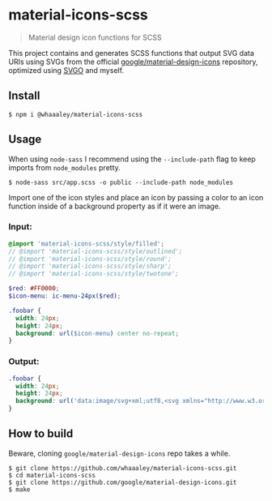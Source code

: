 
# material-icons-scss

> Material design icon functions for SCSS

This project contains and generates SCSS functions that output SVG data URIs using SVGs from the official [google/material-design-icons](https://github.com/google/material-design-icons) repository, optimized using [SVGO](https://github.com/svg/svgo) and myself.

## Install

```
$ npm i @whaaaley/material-icons-scss
```

## Usage

When using `node-sass` I recommend using the `--include-path` flag to keep imports from `node_modules` pretty.

```
$ node-sass src/app.scss -o public --include-path node_modules
```

Import one of the icon styles and place an icon by passing a color to an icon function inside of a background property as if it were an image.

### Input:

```scss
@import 'material-icons-scss/style/filled';
// @import 'material-icons-scss/style/outlined';
// @import 'material-icons-scss/style/round';
// @import 'material-icons-scss/style/sharp';
// @import 'material-icons-scss/style/twotone';

$red: #FF0000;
$icon-menu: ic-menu-24px($red);

.foobar {
  width: 24px;
  height: 24px;
  background: url($icon-menu) center no-repeat;
}
```

### Output:

```css
.foobar {
  width: 24px;
  height: 24px;
  background: url('data:image/svg+xml;utf8,<svg xmlns="http://www.w3.org/2000/svg" viewBox="0 0 24 24"><path fill="#F00" d="M3 18h18v-2H3v2zm0-5h18v-2H3v2zm0-7v2h18V6H3z"/></svg>') center no-repeat;
}
```

## How to build

Beware, cloning `google/material-design-icons` repo takes a while.

```
$ git clone https://github.com/whaaaley/material-icons-scss.git
$ cd material-icons-scss
$ git clone https://github.com/google/material-design-icons.git
$ make
```
